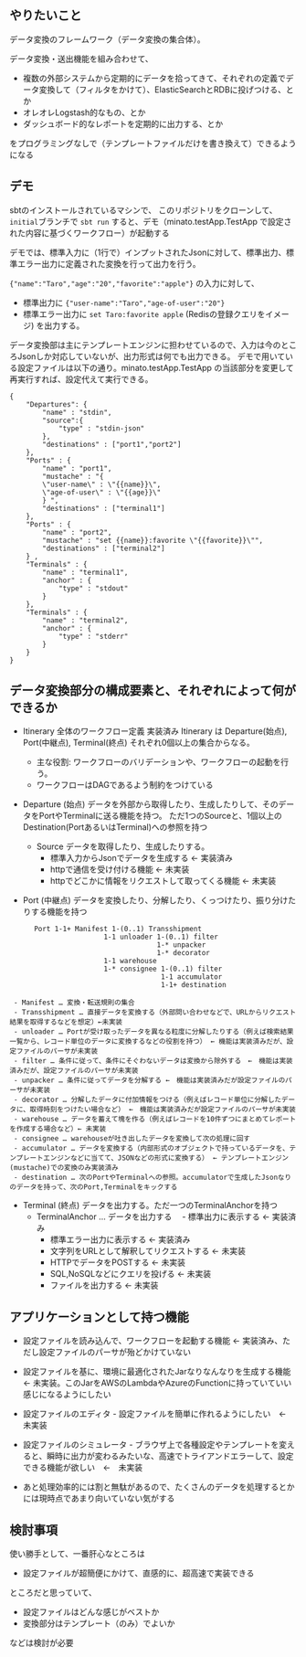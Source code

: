 
## やりたいこと

データ変換のフレームワーク（データ変換の集合体）。

データ変換・送出機能を組み合わせて、
 - 複数の外部システムから定期的にデータを拾ってきて、それぞれの定義でデータ変換して（フィルタをかけて）、ElasticSearchとRDBに投げつける、とか
 -  オレオレLogstash的なもの、とか
 - ダッシュボード的なレポートを定期的に出力する、とか
 
をプログラミングなしで（テンプレートファイルだけを書き換えて）できるようになる

## デモ
sbtのインストールされているマシンで、 このリポジトリをクローンして、`initial`ブランチで `sbt run` すると、デモ（minato.testApp.TestApp で設定された内容に基づくワークフロー）が起動する

デモでは、標準入力に（1行で）インプットされたJsonに対して、標準出力、標準エラー出力に定義された変換を行って出力を行う。

`{"name":"Taro","age":"20","favorite":"apple"}` の入力に対して、
 - 標準出力に `{"user-name":"Taro","age-of-user":"20"}`
 - 標準エラー出力に `set Taro:favorite apple` (Redisの登録クエリをイメージ)
を出力する。

データ変換部は主にテンプレートエンジンに担わせているので、入力は今のところJsonしか対応していないが、出力形式は何でも出力できる。
デモで用いている設定ファイルは以下の通り。minato.testApp.TestApp の当該部分を変更して再実行すれば、設定代えて実行できる。

```
{
	"Departures": {
		"name" : "stdin",
		"source":{
			"type" : "stdin-json"
		},
		"destinations" : ["port1","port2"]
	},   
	"Ports" : {
		"name" : "port1",
		"mustache" : "{
		\"user-name\" : \"{{name}}\",
		\"age-of-user\" : \"{{age}}\"
		} ",
		"destinations" : ["terminal1"]
	},
	"Ports" : {
		"name" : "port2",
		"mustache" : "set {{name}}:favorite \"{{favorite}}\"",
		"destinations" : ["terminal2"]
	} ,
	"Terminals" : {
		"name" : "terminal1",
		"anchor" : {
			"type" : "stdout"
		}
	},
	"Terminals" : {
		"name" : "terminal2",
		"anchor" : {
			"type" : "stderr"
		}
	}
}
```


## データ変換部分の構成要素と、それぞれによって何ができるか

 - Itinerary 全体のワークフロー定義 実装済み
   Itinerary は Departure(始点), Port(中継点), Terminal(終点) それぞれ0個以上の集合からなる。
    - 主な役割: ワークフローのバリデーションや、ワークフローの起動を行う。
    - ワークフローはDAGであるよう制約をつけている
   
 - Departure (始点)
    データを外部から取得したり、生成したりして、そのデータをPortやTerminalに送る機能を持つ。
    ただ1つのSourceと、1個以上のDestination(PortあるいはTerminal)への参照を持つ
     
    - Source
    データを取得したり、生成したりする。
       -  標準入力からJsonでデータを生成する ← 実装済み
       -  httpで通信を受け付ける機能 ← 未実装
       -  httpでどこかに情報をリクエストして取ってくる機能 ← 未実装
    
 - Port (中継点)
    データを変換したり、分解したり、くっつけたり、振り分けたりする機能を持つ
```
      Port 1-1+ Manifest 1-(0..1) Transshipment
                       1-1 unloader 1-(0..1) filter
                                    1-* unpacker
                                    1-* decorator
                       1-1 warehouse
                       1-* consignee 1-(0..1) filter
                                     1-1 accumulator
                                     1-1+ destination
```

     - Manifest … 変換・転送規則の集合
     - Transshipment … 直接データを変換する（外部問い合わせなどで、URLからリクエスト結果を取得するなどを想定）←未実装
     - unloader … Portが受け取ったデータを異なる粒度に分解したりする（例えば検索結果一覧から、レコード単位のデータに変換するなどの役割を持つ） ← 機能は実装済みだが、設定ファイルのパーサが未実装
     - filter … 条件に従って、条件にそぐわないデータは変換から除外する　←　機能は実装済みだが、設定ファイルのパーサが未実装
     - unpacker … 条件に従ってデータを分解する ←　機能は実装済みだが設定ファイルのパーサが未実装
     - decorator … 分解したデータに付加情報をつける（例えばレコード単位に分解したデータに、取得時刻をつけたい場合など） ←　機能は実装済みだが設定ファイルのパーサが未実装
     - warehouse … データを蓄えて塊を作る（例えばレコードを10件ずつにまとめてレポートを作成する場合など）← 未実装
     - consignee … warehouseが吐き出したデータを変換して次の処理に回す
     - accumulator … データを変換する（内部形式のオブジェクトで持っているデータを、テンプレートエンジンなどに当てて、JSONなどの形式に変換する） ← テンプレートエンジン(mustache)での変換のみ実装済み
     - destination … 次のPortやTerminalへの参照。accumulatorで生成したJsonなりのデータを持って、次のPort,Terminalをキックする
    
 - Terminal (終点)
    データを出力する。ただ一つのTerminalAnchorを持つ
    - TerminalAnchor  …  データを出力する
     　- 標準出力に表示する ← 実装済み
       - 標準エラー出力に表示する ← 実装済み
       - 文字列をURLとして解釈してリクエストする ← 未実装
       - HTTPでデータをPOSTする ← 未実装
       - SQL,NoSQLなどにクエリを投げる ← 未実装
       - ファイルを出力する ← 未実装


## アプリケーションとして持つ機能
 - 設定ファイルを読み込んで、ワークフローを起動する機能 ← 実装済み、ただし設定ファイルのパーサが殆どかけていない
 - 設定ファイルを基に、環境に最適化されたJarなりなんなりを生成する機能 ← 未実装。このJarをAWSのLambdaやAzureのFunctionに持っていていい感じになるようにしたい
 
 - 設定ファイルのエディタ - 設定ファイルを簡単に作れるようにしたい　←　未実装
 - 設定ファイルのシミュレータ - ブラウザ上で各種設定やテンプレートを変えると、瞬時に出力が変わるみたいな、高速でトライアンドエラーして、設定できる機能が欲しい　←　未実装

 - あと処理効率的には割と無駄があるので、たくさんのデータを処理するとかには現時点であまり向いていない気がする

## 検討事項
使い勝手として、一番肝心なところは
- 設定ファイルが超簡便にかけて、直感的に、超高速で実装できる

ところだと思っていて、
- 設定ファイルはどんな感じがベストか
- 変換部分はテンプレート（のみ）でよいか

などは検討が必要
